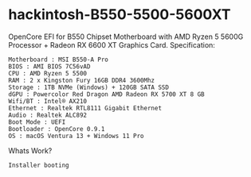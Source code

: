 # hackintosh-B550-5500-5600XT
OpenCore EFI for B550 Chipset Motherboard with AMD Ryzen 5 5600G Processor + Radeon RX 6600 XT Graphics Card.
Specification:

    Motherboard : MSI B550-A Pro
    BIOS : AMI BIOS 7C56vAD
    CPU : AMD Ryzen 5 5500
    RAM : 2 x Kingston Fury 16GB DDR4 3600Mhz
    Storage : 1TB NVMe (Windows) + 120GB SATA SSD
    dGPU : Powercolor Red Dragon AMD Radeon RX 5700 XT 8 GB
    Wifi/BT : Intel® AX210
    Ethernet : Realtek RTL8111 Gigabit Ethernet
    Audio : Realtek ALC892
    Boot Mode : UEFI
    Bootloader : OpenCore 0.9.1
    OS : macOS Ventura 13 + Windows 11 Pro

Whats Work?

    Installer booting

